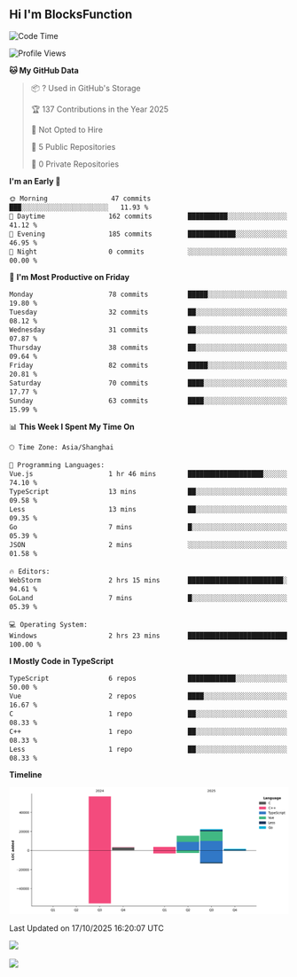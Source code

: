 ## Hi I'm BlocksFunction

 <!--START_SECTION:waka-->
![Code Time](http://img.shields.io/badge/Code%20Time-63%20hrs%2024%20mins-blue)

![Profile Views](http://img.shields.io/badge/Profile%20Views-0-blue)

**🐱 My GitHub Data** 

> 📦 ? Used in GitHub's Storage 
 > 
> 🏆 137 Contributions in the Year 2025
 > 
> 🚫 Not Opted to Hire
 > 
> 📜 5 Public Repositories 
 > 
> 🔑 0 Private Repositories 
 > 
**I'm an Early 🐤** 

```text
🌞 Morning                47 commits          ███░░░░░░░░░░░░░░░░░░░░░░   11.93 % 
🌆 Daytime                162 commits         ██████████░░░░░░░░░░░░░░░   41.12 % 
🌃 Evening                185 commits         ████████████░░░░░░░░░░░░░   46.95 % 
🌙 Night                  0 commits           ░░░░░░░░░░░░░░░░░░░░░░░░░   00.00 % 
```
📅 **I'm Most Productive on Friday** 

```text
Monday                   78 commits          █████░░░░░░░░░░░░░░░░░░░░   19.80 % 
Tuesday                  32 commits          ██░░░░░░░░░░░░░░░░░░░░░░░   08.12 % 
Wednesday                31 commits          ██░░░░░░░░░░░░░░░░░░░░░░░   07.87 % 
Thursday                 38 commits          ██░░░░░░░░░░░░░░░░░░░░░░░   09.64 % 
Friday                   82 commits          █████░░░░░░░░░░░░░░░░░░░░   20.81 % 
Saturday                 70 commits          ████░░░░░░░░░░░░░░░░░░░░░   17.77 % 
Sunday                   63 commits          ████░░░░░░░░░░░░░░░░░░░░░   15.99 % 
```


📊 **This Week I Spent My Time On** 

```text
🕑︎ Time Zone: Asia/Shanghai

💬 Programming Languages: 
Vue.js                   1 hr 46 mins        ███████████████████░░░░░░   74.10 % 
TypeScript               13 mins             ██░░░░░░░░░░░░░░░░░░░░░░░   09.58 % 
Less                     13 mins             ██░░░░░░░░░░░░░░░░░░░░░░░   09.35 % 
Go                       7 mins              █░░░░░░░░░░░░░░░░░░░░░░░░   05.39 % 
JSON                     2 mins              ░░░░░░░░░░░░░░░░░░░░░░░░░   01.58 % 

🔥 Editors: 
WebStorm                 2 hrs 15 mins       ████████████████████████░   94.61 % 
GoLand                   7 mins              █░░░░░░░░░░░░░░░░░░░░░░░░   05.39 % 

💻 Operating System: 
Windows                  2 hrs 23 mins       █████████████████████████   100.00 % 
```

**I Mostly Code in TypeScript** 

```text
TypeScript               6 repos             ████████████░░░░░░░░░░░░░   50.00 % 
Vue                      2 repos             ████░░░░░░░░░░░░░░░░░░░░░   16.67 % 
C                        1 repo              ██░░░░░░░░░░░░░░░░░░░░░░░   08.33 % 
C++                      1 repo              ██░░░░░░░░░░░░░░░░░░░░░░░   08.33 % 
Less                     1 repo              ██░░░░░░░░░░░░░░░░░░░░░░░   08.33 % 
```



**Timeline**

![Lines of Code chart](https://raw.githubusercontent.com/BlocksFunction/BlocksFunction/main/assets/bar_graph.png)


 Last Updated on 17/10/2025 16:20:07 UTC
<!--END_SECTION:waka-->

![](https://github-readme-stats.vercel.app/api?username=BlocksFunction&show_icons=true&include_all_commits=true&include_orgs=true&count_private=true)

![](https://github-readme-stats.vercel.app/api/top-langs/?username=BlocksFunction&layout=compact)
